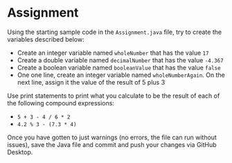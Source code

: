 # Assignment

Using the starting sample code in the `Assignment.java` file, try to create the variables described below:

- Create an integer variable named `wholeNumber` that has the value `17`
- Create a double variable named `decimalNumber` that has the value `-4.367`
- Create a boolean variable named `booleanValue` that has the value `false`
- One one line, create an integer variable named `wholeNumberAgain`. On the next line, assign it the value of the result of 5 plus 3

Use print statements to print what you calculate to be the result of each of the following compound expressions:

- `5 + 3 - 4 / 6 * 2`
- `4.2 % 3 - (7.3 * 4)`

Once you have gotten to just warnings (no errors, the file can run without issues), save the Java file and commit and push your changes via GitHub Desktop.
